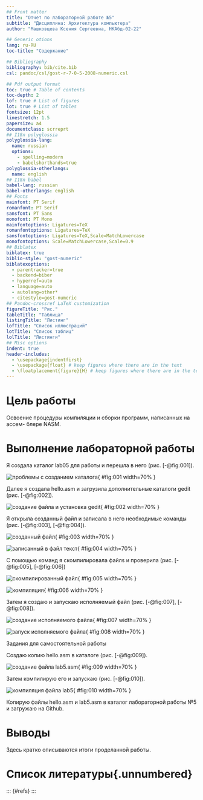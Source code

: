 ```yaml
---
## Front matter
title: "Отчет по лабораторной работе №5"
subtitle: "Дисциплина: Архитектура компьютера"
author: "Машковцева Ксения Сергеевна, НКАбд-02-22"

## Generic otions
lang: ru-RU
toc-title: "Содержание"

## Bibliography
bibliography: bib/cite.bib
csl: pandoc/csl/gost-r-7-0-5-2008-numeric.csl

## Pdf output format
toc: true # Table of contents
toc-depth: 2
lof: true # List of figures
lot: true # List of tables
fontsize: 12pt
linestretch: 1.5
papersize: a4
documentclass: scrreprt
## I18n polyglossia
polyglossia-lang:
  name: russian
  options:
	- spelling=modern
	- babelshorthands=true
polyglossia-otherlangs:
  name: english
## I18n babel
babel-lang: russian
babel-otherlangs: english
## Fonts
mainfont: PT Serif
romanfont: PT Serif
sansfont: PT Sans
monofont: PT Mono
mainfontoptions: Ligatures=TeX
romanfontoptions: Ligatures=TeX
sansfontoptions: Ligatures=TeX,Scale=MatchLowercase
monofontoptions: Scale=MatchLowercase,Scale=0.9
## Biblatex
biblatex: true
biblio-style: "gost-numeric"
biblatexoptions:
  - parentracker=true
  - backend=biber
  - hyperref=auto
  - language=auto
  - autolang=other*
  - citestyle=gost-numeric
## Pandoc-crossref LaTeX customization
figureTitle: "Рис."
tableTitle: "Таблица"
listingTitle: "Листинг"
lofTitle: "Список иллюстраций"
lotTitle: "Список таблиц"
lolTitle: "Листинги"
## Misc options
indent: true
header-includes:
  - \usepackage{indentfirst}
  - \usepackage{float} # keep figures where there are in the text
  - \floatplacement{figure}{H} # keep figures where there are in the text
---
```


# Цель работы

Освоение процедуры компиляции и сборки программ, написанных на ассем-
блере NASM.

# Выполнение лабораторной работы

Я создала каталог lab05 для работы и перешла в него (рис. [-@fig:001]).

![проблемы с созданием каталога](image/1.jpg){ #fig:001 width=70% }

Далее я создала hello.asm и загрузила дополнительные каталоги gedit (рис. [-@fig:002]).

![создание файла и установка gedit](image/2.jpg){ #fig:002 width=70% }

Я открыла созданный файл и записала в него необходимые команды (рис. [-@fig:003], [-@fig:004]).

![созданный файл](image/3.jpg){ #fig:003 width=70% }

![записанный в файл текст](image/4.jpg){ #fig:004 width=70% }

С помощью команд я скомпилировала файлs и проверила (рис. [-@fig:005], [-@fig:006]) 

![скомпилированный файл](image/5.jpg){ #fig:005 width=70% }

![компиляция](image/6h.jpg){ #fig:006 width=70% }

Затем я создаю и запускаю исполняемый файл (рис. [-@fig:007], [-@fig:008]).

![создание исполняемого файла](image/7.jpg){ #fig:007 width=70% }

![запуск исполняемого файла](image/8.jpg){ #fig:008 width=70% }

Задания для самостоятельной работы

Создаю копию hello.asm в каталоге (рис. [-@fig:009]).

![создание файла lab5.asm](image/9.jpg){ #fig:009 width=70% }

Затем компилирую его и запускаю (рис. [-@fig:010]).

![компиляция файла lab5](image/10.jpg){ #fig:010 width=70% }

Копирую файлы hello.asm и lab5.asm в каталог лабораторной работы №5 и загружаю на Github.

# Выводы

Здесь кратко описываются итоги проделанной работы.

# Список литературы{.unnumbered}

::: {#refs}
:::
